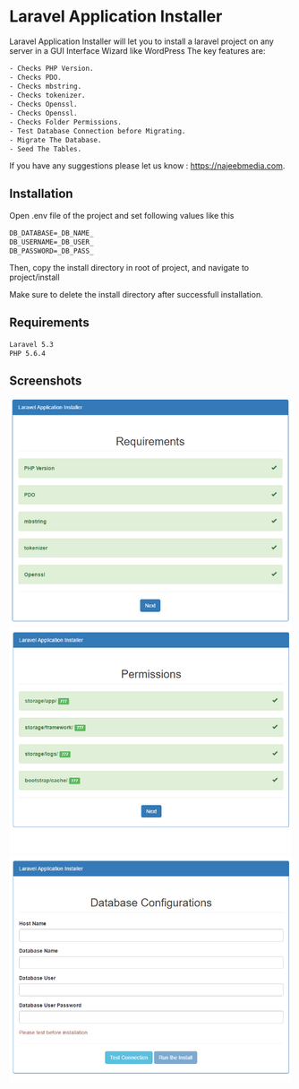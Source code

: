# Laravel Application Installer
Laravel Application Installer will let you to install a laravel project on any server in a GUI Interface Wizard like WordPress
The key features are:

	- Checks PHP Version.
	- Checks PDO.
	- Checks mbstring.
	- Checks tokenizer.
	- Checks Openssl.
	- Checks Openssl.
	- Checks Folder Permissions.
	- Test Database Connection before Migrating.
	- Migrate The Database.
	- Seed The Tables.

If you have any suggestions please let us know : https://najeebmedia.com.

## Installation

Open .env file of the project and set following values like this

```
DB_DATABASE=_DB_NAME_
DB_USERNAME=_DB_USER_
DB_PASSWORD=_DB_PASS_
```

Then, copy the install directory in root of project, and navigate to project/install

Make sure to delete the install directory after successfull installation.

## Requirements

```
Laravel 5.3
PHP 5.6.4
```

## Screenshots

![Laravel Application installer](images/screen-1.jpg)
![Laravel Application installer](images/screen-2.jpg)
![Laravel Application installer](images/screen-3.jpg)
